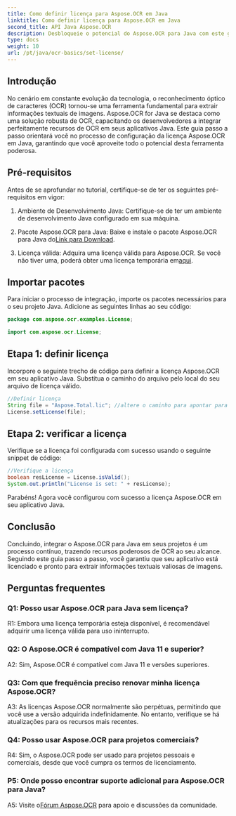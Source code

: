 ```yaml
---
title: Como definir licença para Aspose.OCR em Java
linktitle: Como definir licença para Aspose.OCR em Java
second_title: API Java Aspose.OCR
description: Desbloqueie o potencial do Aspose.OCR para Java com este guia passo a passo. Configure sua licença sem esforço e aprimore seus recursos de OCR.
type: docs
weight: 10
url: /pt/java/ocr-basics/set-license/
---
```

## Introdução

No cenário em constante evolução da tecnologia, o reconhecimento óptico de caracteres (OCR) tornou-se uma ferramenta fundamental para extrair informações textuais de imagens. Aspose.OCR for Java se destaca como uma solução robusta de OCR, capacitando os desenvolvedores a integrar perfeitamente recursos de OCR em seus aplicativos Java. Este guia passo a passo orientará você no processo de configuração da licença Aspose.OCR em Java, garantindo que você aproveite todo o potencial desta ferramenta poderosa.

## Pré-requisitos

Antes de se aprofundar no tutorial, certifique-se de ter os seguintes pré-requisitos em vigor:

1. Ambiente de Desenvolvimento Java: Certifique-se de ter um ambiente de desenvolvimento Java configurado em sua máquina.

2.  Pacote Aspose.OCR para Java: Baixe e instale o pacote Aspose.OCR para Java do[Link para Download](https://releases.aspose.com/ocr/java/).

3. Licença válida: Adquira uma licença válida para Aspose.OCR. Se você não tiver uma, poderá obter uma licença temporária em[aqui](https://purchase.aspose.com/temporary-license/).

## Importar pacotes

Para iniciar o processo de integração, importe os pacotes necessários para o seu projeto Java. Adicione as seguintes linhas ao seu código:

```java
package com.aspose.ocr.examples.License;

import com.aspose.ocr.License;
```

## Etapa 1: definir licença

Incorpore o seguinte trecho de código para definir a licença Aspose.OCR em seu aplicativo Java. Substitua o caminho do arquivo pelo local do seu arquivo de licença válido.

```java
//Definir licença
String file = "Aspose.Total.lic"; //altere o caminho para apontar para uma licença válida
License.setLicense(file);
```

## Etapa 2: verificar a licença

Verifique se a licença foi configurada com sucesso usando o seguinte snippet de código:

```java
//Verifique a licença
boolean resLicense = License.isValid();
System.out.println("License is set: " + resLicense);
```

Parabéns! Agora você configurou com sucesso a licença Aspose.OCR em seu aplicativo Java.

## Conclusão

Concluindo, integrar o Aspose.OCR para Java em seus projetos é um processo contínuo, trazendo recursos poderosos de OCR ao seu alcance. Seguindo este guia passo a passo, você garantiu que seu aplicativo está licenciado e pronto para extrair informações textuais valiosas de imagens.

## Perguntas frequentes

### Q1: Posso usar Aspose.OCR para Java sem licença?

R1: Embora uma licença temporária esteja disponível, é recomendável adquirir uma licença válida para uso ininterrupto.

### Q2: O Aspose.OCR é compatível com Java 11 e superior?

A2: Sim, Aspose.OCR é compatível com Java 11 e versões superiores.

### Q3: Com que frequência preciso renovar minha licença Aspose.OCR?

A3: As licenças Aspose.OCR normalmente são perpétuas, permitindo que você use a versão adquirida indefinidamente. No entanto, verifique se há atualizações para os recursos mais recentes.

### Q4: Posso usar Aspose.OCR para projetos comerciais?

R4: Sim, o Aspose.OCR pode ser usado para projetos pessoais e comerciais, desde que você cumpra os termos de licenciamento.

### P5: Onde posso encontrar suporte adicional para Aspose.OCR para Java?

 A5: Visite o[Fórum Aspose.OCR](https://forum.aspose.com/c/ocr/16) para apoio e discussões da comunidade.
